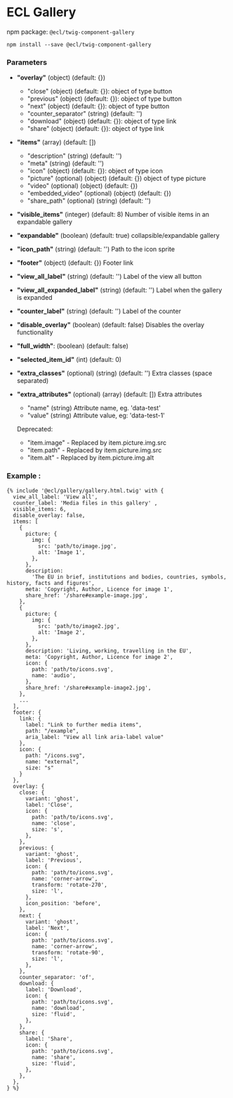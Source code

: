 # ECL Gallery

npm package: `@ecl/twig-component-gallery`

```shell
npm install --save @ecl/twig-component-gallery
```

### Parameters

- **"overlay"** (object) (default: {})
  - "close" (object) (default: {}): object of type button
  - "previous" (object) (default: {}): object of type button
  - "next" (object) (default: {}): object of type button
  - "counter_separator" (string) (default: '')
  - "download" (object) (default: {}): object of type link
  - "share" (object) (default: {}): object of type link
- **"items"** (array) (default: [])
  - "description" (string) (default: '')
  - "meta" (string) (default: '')
  - "icon" (object) (default: {}): object of type icon
  - "picture" (optional) (object) (default: {}) object of type picture
  - "video" (optional) (object) (default: {})
  - "embedded_video" (optional) (object) (default: {})
  - "share_path" (optional) (string) (default: '')
- **"visible_items"** (integer) (default: 8) Number of visible items in an expandable gallery
- **"expandable"** (boolean) (default: true) collapsible/expandable gallery
- **"icon_path"** (string) (default: '') Path to the icon sprite
- **"footer"** (object) (default: {}) Footer link
- **"view_all_label"** (string) (default: '') Label of the view all button
- **"view_all_expanded_label"** (string) (default: '') Label when the gallery is expanded
- **"counter_label"** (string) (default: '') Label of the counter
- **"disable_overlay"** (boolean) (default: false) Disables the overlay functionality
- **"full_width"**: (boolean) (default: false)
- **"selected_item_id"** (int) (default: 0)
- **"extra_classes"** (optional) (string) (default: '') Extra classes (space separated)
- **"extra_attributes"** (optional) (array) (default: []) Extra attributes

  - "name" (string) Attribute name, eg. 'data-test'
  - "value" (string) Attribute value, eg: 'data-test-1'

  Deprecated:

  - "item.image" - Replaced by item.picture.img.src
  - "item.path" - Replaced by item.picture.img.src
  - "item.alt" - Replaced by item.picture.img.alt

### Example :

<!-- prettier-ignore -->
```twig
{% include '@ecl/gallery/gallery.html.twig' with {  
  view_all_label: 'View all', 
  counter_label: 'Media files in this gallery' , 
  visible_items: 6,
  disable_overlay: false,
  items: [ 
    { 
      picture: {
        img: {
          src: 'path/to/image.jpg', 
          alt: 'Image 1',
        },
      }, 
      description: 
        'The EU in brief, institutions and bodies, countries, symbols, history, facts and figures', 
      meta: 'Copyright, Author, Licence for image 1', 
      share_href: '/share#example-image.jpg', 
    }, 
    { 
      picture: {
        img: {
          src: 'path/to/image2.jpg', 
          alt: 'Image 2',
        },
      }, 
      description: 'Living, working, travelling in the EU', 
      meta: 'Copyright, Author, Licence for image 2', 
      icon: { 
        path: 'path/to/icons.svg', 
        name: 'audio', 
      }, 
      share_href: '/share#example-image2.jpg', 
    }, 
    ... 
  ], 
  footer: { 
    link: { 
      label: "Link to further media items", 
      path: "/example", 
      aria_label: "View all link aria-label value" 
    }, 
    icon: { 
      path: "/icons.svg", 
      name: "external", 
      size: "s" 
    } 
  },
  overlay: { 
    close: { 
      variant: 'ghost', 
      label: 'Close', 
      icon: { 
        path: 'path/to/icons.svg', 
        name: 'close', 
        size: 's', 
      }, 
    }, 
    previous: { 
      variant: 'ghost', 
      label: 'Previous', 
      icon: { 
        path: 'path/to/icons.svg', 
        name: 'corner-arrow', 
        transform: 'rotate-270', 
        size: 'l', 
      }, 
      icon_position: 'before', 
    }, 
    next: { 
      variant: 'ghost', 
      label: 'Next', 
      icon: { 
        path: 'path/to/icons.svg', 
        name: 'corner-arrow', 
        transform: 'rotate-90', 
        size: 'l', 
      }, 
    }, 
    counter_separator: 'of', 
    download: { 
      label: 'Download', 
      icon: { 
        path: 'path/to/icons.svg', 
        name: 'download', 
        size: 'fluid', 
      }, 
    }, 
    share: { 
      label: 'Share', 
      icon: { 
        path: 'path/to/icons.svg', 
        name: 'share', 
        size: 'fluid', 
      }, 
    }, 
  }, 
} %}
```
